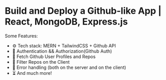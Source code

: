 # Build and Deploy a Github-like App | React, MongoDB, Express.js

 

Some Features:

-   ⚙️ Tech stack: MERN + TailwindCSS + Github API
-   🔑 Authentication && Authorization(Github Auth)
-   👾 Fetch Github User Profiles and Repos
-   🚀 Filter Repos on the Client
-   🐛 Error handling (both on the server and on the client)
-   ⏳ And much more!

 
 
